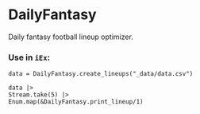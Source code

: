 # DailyFantasy

Daily fantasy football lineup optimizer.

### Use in `iEx`:

    data = DailyFantasy.create_lineups("_data/data.csv")

    data |>
    Stream.take(5) |> 
    Enum.map(&DailyFantasy.print_lineup/1)
